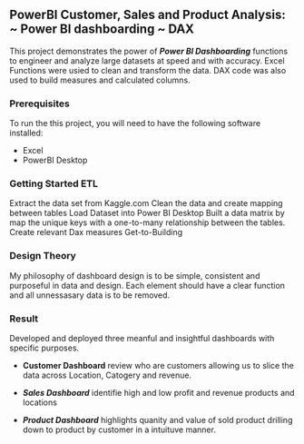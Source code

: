 <h2>PowerBI Customer, Sales and Product Analysis: ~ Power BI dashboarding ~ DAX</h2>

This project demonstrates the power of ***Power BI Dashboarding*** functions to engineer and analyze large datasets at speed and with accuracy. Excel Functions were usied to clean and transform the data. DAX code was also used to build measures and calculated columns.

<h3>Prerequisites</h3>
To run the this project, you will need to have the following software installed:

 - Excel
 - PowerBI Desktop

<h3>Getting Started ETL</h3>
Extract the data set from Kaggle.com
Clean the data and create mapping between tables
Load Dataset into Power BI Desktop
Built a data matrix by map the unique keys with a one-to-many relationship between the tables.
Create relevant Dax measures
Get-to-Building

<h3>Design Theory</h3>
My philosophy of dashboard design is to be simple, consistent and purposeful in data and design.
Each element should have a clear function and all unnessasary data is to be removed.

<h3>Result</h3>
Developed and deployed three meanful and insightful dashboards with specific purposes.

 - __Customer Dashboard__ review who are customers allowing us to slice the data across Location, Catogery and revenue.

 - ***Sales Dashboard*** identifie high and low profit and revenue  products and locations
 
 - ***Product Dashboard*** highlights quanity and value of sold product drilling down to product by customer in a intuituve manner.

